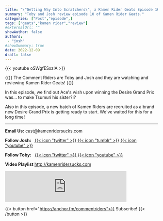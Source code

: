 ```yaml
---
title: "\"Getting Way Into Scratchers\", a Kamen Rider Geats Episode 10 Review"
summary: "Toby and Josh review episode 10 of Kamen Rider Geats."
categories: ["Post","episode",]
tags: ["geats","kamen rider","review"]
#externalUrl: ""
showAuthor: false
authors:
 - "josh"
#showSummary: true
date: 2022-12-09
draft: false
---
```


{{< youtube oSWgfESxzlA >}}

{{<lead>}}
The Comment Riders are Toby and Josh and they are watching and reviewing Kamen Rider Geats!
{{</lead>}}

In this episode, we find out Ace's wish upon winning the Desire Grand Prix was... to make Tsumuri his sister?!?

Also in this episode, a new batch of Kamen Riders are recruited as a brand new Desire Grand Prix is getting ready to start. We've waited for this for a long time!

---

**Email Us:** cast@kamenridersucks.com

**Follow Josh:**&nbsp;&nbsp; <a href='https://twitter.com/PrettyDeceJosh'>{{< icon "twitter" >}}</a> <a href='https://prettydecejosh.tumblr.com'>{{< icon "tumblr" >}}</a> <a href='https://www.youtube.com/prettydece'>{{< icon "youtube" >}}</a>

**Follow Toby:**&nbsp;&nbsp; <a href='https://twitter.com/LifeOfTobes'>{{< icon "twitter" >}}</a> <a href='https://www.youtube.com/tobesplays'>{{< icon "youtube" >}}</a>

**Video Playlist** http://kamenridersucks.com

<iframe src="https://anchor.fm/commentriders/embed/episodes/Kamen-Rider-Geats-10---Getting-Way-Into-Scratchers-e1s1l9j" height="102px" width="400px" frameborder="0" scrolling="no"></iframe>

<p>

{{< button href="https://anchor.fm/commentriders">}}
Subscribe!
{{< /button >}}